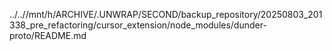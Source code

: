 ../..//mnt/h/ARCHIVE/.UNWRAP/SECOND/backup_repository/20250803_201338_pre_refactoring/cursor_extension/node_modules/dunder-proto/README.md